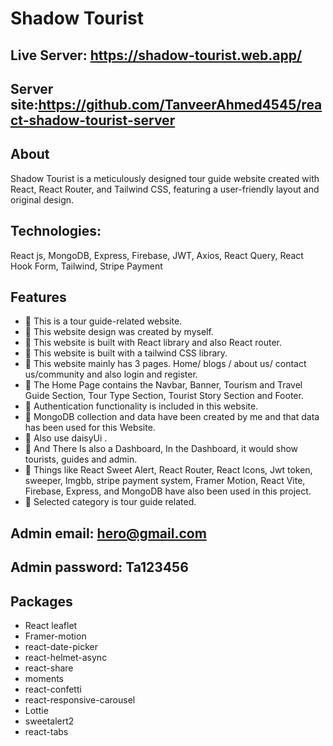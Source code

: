 # Shadow Tourist


## Live Server: https://shadow-tourist.web.app/
## Server site:https://github.com/TanveerAhmed4545/react-shadow-tourist-server

## About
Shadow Tourist is a meticulously designed tour guide website created with React, React Router, and Tailwind CSS, featuring a user-friendly layout and original design.
## Technologies: 
React js, MongoDB, Express, Firebase, JWT, Axios, React Query, React Hook Form, Tailwind, Stripe Payment

##  Features
- 📝 This is a tour guide-related website.
- 📝 This website design was created by myself.
- 📝 This website is built with React library and also React router.
- 📝 This website is built with a tailwind CSS library.
- 📝 This website mainly has 3 pages. Home/ blogs / about us/ contact us/community  and also login and register.
- 📝 The Home Page contains the Navbar, Banner, Tourism and Travel Guide Section, Tour Type Section, Tourist Story Section and Footer.
- 📝  Authentication functionality is included in this website.
- 📝 MongoDB collection and data have been created by me and that data has been used for this Website.
- 📝 Also use daisyUi .
- 📝  And There Is also a Dashboard, In the Dashboard, it would show  tourists, guides and admin.
- 📝  Things like React Sweet Alert, React Router, React Icons,  Jwt token,  sweeper, Imgbb, stripe payment system,  Framer Motion, React Vite, Firebase, Express, and MongoDB have also been used in this project.
- 📝 Selected category is tour guide related.

## Admin email: hero@gmail.com
## Admin password: Ta123456

## Packages
- React leaflet
- Framer-motion
- react-date-picker
- react-helmet-async
- react-share
- moments
- react-confetti
- react-responsive-carousel
- Lottie
- sweetalert2
- react-tabs
